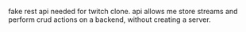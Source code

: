 fake rest api needed for twitch clone.
api allows me store streams and perform crud actions on a backend, without creating a server.

